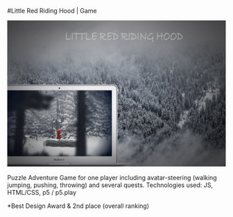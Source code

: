 #Little Red Riding Hood | Game

![alt text](https://github.com/PascalH91/Game_Ironhack_Redridinghood/blob/master/Assets/LITTLE%20RED%20RIDING%20HOOD.jpg)


Puzzle Adventure Game for one player including avatar-steering (walking jumping, pushing, throwing) and several quests.
Technologies used: JS, HTML/CSS, p5 / p5.play

*Best Design Award & 2nd place (overall ranking)
